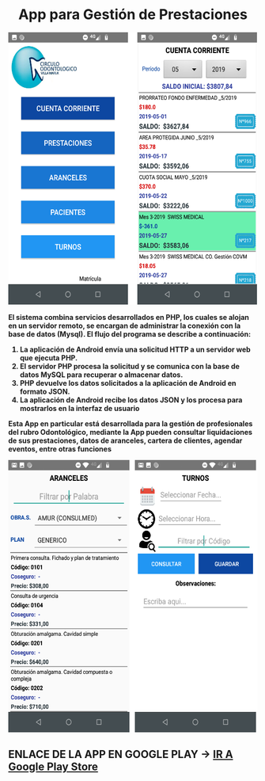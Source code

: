 <h1 align="center">App para Gestión de Prestaciones</h1>


<div align="center">
  <img src="app1.png" width="600" height="550" alt="APP ANDROID">
</div>

<strong>
<p>
El sistema combina servicios desarrollados en PHP, los cuales se alojan en un servidor remoto, se encargan de administrar la conexión con la base de datos (Mysql). El flujo del programa se describe a continuación:

1) La aplicación de Android envía una solicitud HTTP a un servidor web que ejecuta PHP.
2) El servidor PHP procesa la solicitud y se comunica con la base de datos MySQL para recuperar o almacenar datos.
3) PHP devuelve los datos solicitados a la aplicación de Android en formato JSON.
4) La aplicación de Android recibe los datos JSON y los procesa para mostrarlos en la interfaz de usuario

</p>


<p>
Esta App en particular está desarrollada para la gestión de profesionales del rubro Odontológico, mediante la App pueden consultar liquidaciones de sus prestaciones, datos de aranceles, cartera de clientes, agendar eventos, entre otras funciones
</p>
  </strong>




<div align="center">
  <img src="app2.png" width="600" height="550" alt="APP ANDROID">
</div>




## ENLACE DE LA APP EN GOOGLE PLAY -> [IR A Google Play Store](https://play.google.com/store/apps/developer?id=Uno+Nuevas+Tecnolog%C3%ADas+SRL&hl=es)



